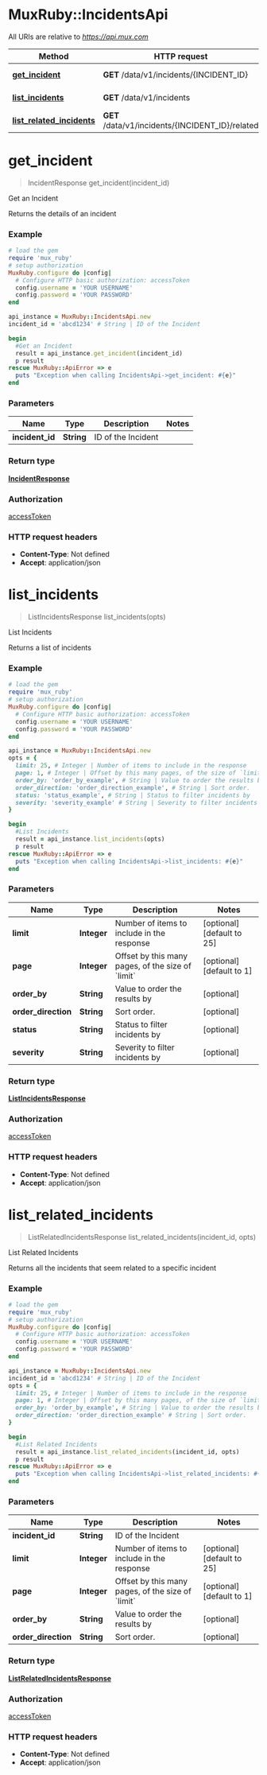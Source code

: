 # MuxRuby::IncidentsApi

All URIs are relative to *https://api.mux.com*

Method | HTTP request | Description
------------- | ------------- | -------------
[**get_incident**](IncidentsApi.md#get_incident) | **GET** /data/v1/incidents/{INCIDENT_ID} | Get an Incident
[**list_incidents**](IncidentsApi.md#list_incidents) | **GET** /data/v1/incidents | List Incidents
[**list_related_incidents**](IncidentsApi.md#list_related_incidents) | **GET** /data/v1/incidents/{INCIDENT_ID}/related | List Related Incidents


# **get_incident**
> IncidentResponse get_incident(incident_id)

Get an Incident

Returns the details of an incident 

### Example
```ruby
# load the gem
require 'mux_ruby'
# setup authorization
MuxRuby.configure do |config|
  # Configure HTTP basic authorization: accessToken
  config.username = 'YOUR USERNAME'
  config.password = 'YOUR PASSWORD'
end

api_instance = MuxRuby::IncidentsApi.new
incident_id = 'abcd1234' # String | ID of the Incident

begin
  #Get an Incident
  result = api_instance.get_incident(incident_id)
  p result
rescue MuxRuby::ApiError => e
  puts "Exception when calling IncidentsApi->get_incident: #{e}"
end
```

### Parameters

Name | Type | Description  | Notes
------------- | ------------- | ------------- | -------------
 **incident_id** | **String**| ID of the Incident | 

### Return type

[**IncidentResponse**](IncidentResponse.md)

### Authorization

[accessToken](../README.md#accessToken)

### HTTP request headers

 - **Content-Type**: Not defined
 - **Accept**: application/json



# **list_incidents**
> ListIncidentsResponse list_incidents(opts)

List Incidents

Returns a list of incidents 

### Example
```ruby
# load the gem
require 'mux_ruby'
# setup authorization
MuxRuby.configure do |config|
  # Configure HTTP basic authorization: accessToken
  config.username = 'YOUR USERNAME'
  config.password = 'YOUR PASSWORD'
end

api_instance = MuxRuby::IncidentsApi.new
opts = {
  limit: 25, # Integer | Number of items to include in the response
  page: 1, # Integer | Offset by this many pages, of the size of `limit`
  order_by: 'order_by_example', # String | Value to order the results by
  order_direction: 'order_direction_example', # String | Sort order.
  status: 'status_example', # String | Status to filter incidents by
  severity: 'severity_example' # String | Severity to filter incidents by
}

begin
  #List Incidents
  result = api_instance.list_incidents(opts)
  p result
rescue MuxRuby::ApiError => e
  puts "Exception when calling IncidentsApi->list_incidents: #{e}"
end
```

### Parameters

Name | Type | Description  | Notes
------------- | ------------- | ------------- | -------------
 **limit** | **Integer**| Number of items to include in the response | [optional] [default to 25]
 **page** | **Integer**| Offset by this many pages, of the size of &#x60;limit&#x60; | [optional] [default to 1]
 **order_by** | **String**| Value to order the results by | [optional] 
 **order_direction** | **String**| Sort order. | [optional] 
 **status** | **String**| Status to filter incidents by | [optional] 
 **severity** | **String**| Severity to filter incidents by | [optional] 

### Return type

[**ListIncidentsResponse**](ListIncidentsResponse.md)

### Authorization

[accessToken](../README.md#accessToken)

### HTTP request headers

 - **Content-Type**: Not defined
 - **Accept**: application/json



# **list_related_incidents**
> ListRelatedIncidentsResponse list_related_incidents(incident_id, opts)

List Related Incidents

Returns all the incidents that seem related to a specific incident 

### Example
```ruby
# load the gem
require 'mux_ruby'
# setup authorization
MuxRuby.configure do |config|
  # Configure HTTP basic authorization: accessToken
  config.username = 'YOUR USERNAME'
  config.password = 'YOUR PASSWORD'
end

api_instance = MuxRuby::IncidentsApi.new
incident_id = 'abcd1234' # String | ID of the Incident
opts = {
  limit: 25, # Integer | Number of items to include in the response
  page: 1, # Integer | Offset by this many pages, of the size of `limit`
  order_by: 'order_by_example', # String | Value to order the results by
  order_direction: 'order_direction_example' # String | Sort order.
}

begin
  #List Related Incidents
  result = api_instance.list_related_incidents(incident_id, opts)
  p result
rescue MuxRuby::ApiError => e
  puts "Exception when calling IncidentsApi->list_related_incidents: #{e}"
end
```

### Parameters

Name | Type | Description  | Notes
------------- | ------------- | ------------- | -------------
 **incident_id** | **String**| ID of the Incident | 
 **limit** | **Integer**| Number of items to include in the response | [optional] [default to 25]
 **page** | **Integer**| Offset by this many pages, of the size of &#x60;limit&#x60; | [optional] [default to 1]
 **order_by** | **String**| Value to order the results by | [optional] 
 **order_direction** | **String**| Sort order. | [optional] 

### Return type

[**ListRelatedIncidentsResponse**](ListRelatedIncidentsResponse.md)

### Authorization

[accessToken](../README.md#accessToken)

### HTTP request headers

 - **Content-Type**: Not defined
 - **Accept**: application/json



